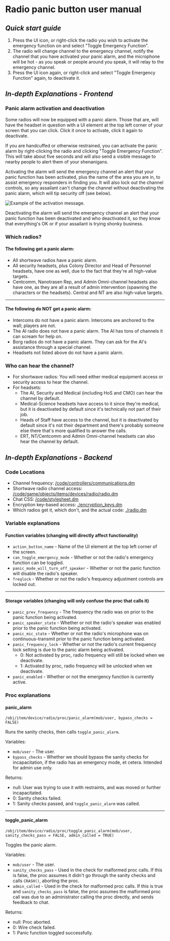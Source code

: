 # Radio panic button user manual

## *Quick start guide*
1. Press the UI icon, or right-click the radio you wish to activate the emergency function on and select "Toggle Emergency Function".
2. The radio will change channel to the emergency channel, notify the channel that you have activated your panic alarm, and the microphone will be hot - as you speak or people around you speak, it will relay to the emergency channel.
3. Press the UI icon again, or right-click and select "Toggle Emergency Function" again, to deactivate it.

## *In-depth Explanations - Frontend*

### Panic alarm activation and deactivation
Some radios will now be equipped with a panic alarm. Those that are, will have the headset in question with a UI element at the top left corner of your screen that you can click. Click it once to activate, click it again to deactivate.

If you are handcuffed or otherwise restrained, you can activate the panic alarm by right-clicking the radio and clicking "Toggle Emergency Function". This will take about five seconds and will also send a visible message to nearby people to alert them of your shenanigans.

Activating the alarm will send the emergency channel an alert that your panic function has been activated, plus the name of the area you are in, to assist emergency responders in finding you. It will also lock out the channel controls, so any assailant can't change the channel without deactivating the panic alarm, which will tip security off (see below).

![Example of the activation message.](https://i.imgur.com/CKj41hr.png)

Deactivating the alarm will send the emergency channel an alert that your panic function has been deactivated and who deactivated it, so they know that everything's OK or if your assailant is trying shonky business.

### Which radios?

#### The following get a panic alarm:

* All shortwave radios have a panic alarm.
* All security headsets, plus Colony Director and Head of Personnel headsets, have one as well, due to the fact that they're all high-value targets.
* Centcomm, Nanotrasen Rep, and Admin Omni-channel headsets also have one, as they are all a result of admin intervention (spawning the characters or the headsets). Central and NT are also high-value targets.

---

#### The following do NOT get a panic alarm:

* Intercoms do not have a panic alarm. Intercoms are anchored to the wall; players are not.
* The AI radio does not have a panic alarm. The AI has tons of channels it can scream for help on.
* Borg radios do not have a panic alarm. They can ask for the AI's assistance through a special channel.
* Headsets not listed above do not have a panic alarm.


### Who can hear the channel?

* For shortwave radios: You will need either medical equipment access or security access to hear the channel.
* For headsets: 
  * The AI, Security and Medical (including HoS and CMO) can hear the channel by default. 
  * Medical-Science headsets have access to it since they're medical, but it is deactivated by default since it's technically not part of their job.
  * Heads of Staff have access to the channel, but it is deactivated by default since it's not their department and there's probably someone else there that's more qualified to answer the calls.
  * ERT, NT/Centcomm and Admin Omni-channel headsets can also hear the channel by default.

## *In-depth Explanations - Backend*

### Code Locations

* Channel frequency: [/code/controllers/communications.dm](/code/controllers/communications.dm)
* Shortwave radio channel access: [/code/game/objects/items/devices/radio/radio.dm](/code/game/objects/items/devices/radio/radio.dm)
* Chat CSS: [/code/stylesheet.dm](/code/stylesheet.dm)
* Encryption key-based access: [./encryption_keys.dm](radio_panic_button/encryption_keys.dm)
* Which radios get it, which don't, and the actual code: [./radio.dm](radio_panic_button/radio.dm)


### Variable explanations

#### Function variables (changing will directly affect functionality)

* `action_button_name` - Name of the UI element at the top left corner of the screen.
* `can_toggle_emergency_mode` - Whether or not the radio's emergency function can be toggled.
* `panic_mode_will_turn_off_speaker` - Whether or not the panic function will disable the radio's speaker. 
* `freqlock` - Whether or not the radio's frequency adjustment controls are locked out.

---
	
#### Storage variables (changing will only confuse the proc that calls it)

* `panic_prev_frequency` - The frequency the radio was on prior to the panic function being activated.
* `panic_speaker_state` - Whether or not the radio's speaker was enabled prior to the panic function being activated.
* `panic_mic_state` - Whether or not the radio's microphone was on continuous-transmit prior to the panic function being activated.
* `panic_frequency_lock` - Whether or not the radio's current frequency lock setting is due to the panic alarm being activated. 
  * 0: Not activated by proc, radio frequency will still be locked when we deactivate.
  * 1: Activated by proc, radio frequency will be unlocked when we deactivate.
* `panic_enabled` - Whether or not the emergency function is currently active.

### Proc explanations

#### panic_alarm
```DM
/obj/item/device/radio/proc/panic_alarm(mob/user, bypass_checks = FALSE)
```

Runs the sanity checks, then calls `toggle_panic_alarm`.

Variables:
* `mob/user` - The user.
* `bypass_checks` - Whether we should bypass the sanity checks for incapacitation, if the radio has an emergency mode, et cetera. Intended for admin use only.

Returns:
* null: User was trying to use it with restraints, and was moved or further incapacitated.
* 0: Sanity checks failed.
* 1: Sanity checks passed, and `toggle_panic_alarm` was called.

---

#### toggle_panic_alarm
```DM
/obj/item/device/radio/proc/toggle_panic_alarm(mob/user, sanity_checks_pass = FALSE, admin_called = TRUE)
```

Toggles the panic alarm.

Variables:
* `mob/user` - The user.
* `sanity_checks_pass` - Used in the check for malformed proc calls. If this is false, the proc assumes it didn't go through the sanity checks and calls `CRASH()`, aborting the proc.
* `admin_called` - Used in the check for malformed proc calls. If this is true and `sanity_checks_pass` is false, the proc assumes the malformed proc call was due to an administrator calling the proc directly, and sends feedback to chat.

Returns:
* null: Proc aborted.
* 0: Wire check failed.
* 1: Panic function toggled successfully.

